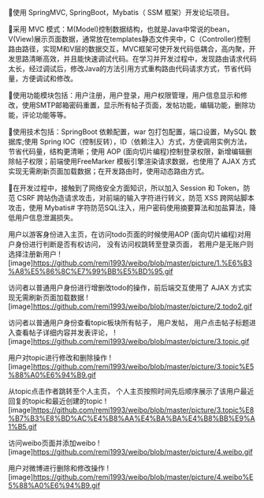 使用 SpringMVC, SpringBoot，Mybatis（ SSM 框架）开发论坛项目。

采用 MVC 模式：M(Model)控制数据结构，也就是Java中常说的bean，V(View)展示页面数据，通常放在templates静态文件夹中，C（Controller)控制路由路径，实现M和V层的数据交互，MVC框架可使开发代码低耦合，高内聚，开发思路清晰高效，并且能快速调试代码。在学习并开发过程中，发现路由请求代码太长，经过调试后，修改Java的方法引用方式重构路由代码请求方式，节省代码量，方便调试和修改。

使用功能模块包括：用户注册，用户登录，用户权限管理，用户信息显示和修改，使用SMTP邮箱密码重置，显示所有帖子页面，发帖功能，编辑功能，删除功能，评论功能等等。

使用技术包括：SpringBoot 依赖配置，war 包打包配置，端口设置，MySQL 数据库;使用 Spring IOC（控制反转），ID（依赖注入）方式，方便调用实例方法，节省代码量，结构更清晰；使用 AOP (面向切片编程)控制登录权限，新增编辑删除帖子权限；前端使用FreeMarker 模板引擎渲染请求数据，也使用了 AJAX 方式实现无需刷新页面加载数据；在开发路由时，使用动态路由方式。

在开发过程中，接触到了网络安全方面知识，所以加入 Session 和 Token，防范 CSRF 跨站伪造请求攻击，对前端的输入字符进行转义，防范 XSS 跨网站脚本攻击，使用 Mybatis# 字符防范SQL注入，用户密码使用摘要算法和加盐算法，降低用户信息泄漏损失。

用户以游客身份进入主页，在访问todo页面的时候使用AOP (面向切片编程)对用户身份进行判断是否有权访问，
没有访问权跳转至登录页面，
若用户是无账户则选择注册新用户
![image]https://github.com/remi1993/weibo/blob/master/picture/1.%E6%B3%A8%E5%86%8C%E7%99%BB%E5%BD%95.gif

访问者以普通用户身份进行增删改todo的操作，前后端交互使用了 AJAX 方式实现无需刷新页面加载数据
![image]https://github.com/remi1993/weibo/blob/master/picture/2.todo2.gif

访问者以普通用户身份查看topic板块所有帖子，
用户发帖，
用户点击帖子标题进入查看帖子详细内容并发表评论，
![image]https://github.com/remi1993/weibo/blob/master/picture/3.topic.gif

用户对topic进行修改和删除操作
![image]https://github.com/remi1993/weibo/blob/master/picture/3.topic%E5%88%A0%E6%94%B9.gif

从topic点击作者跳转至个人主页，
个人主页按照时间先后顺序展示了该用户最近回复的topic和最近创建的topic
![image]https://github.com/remi1993/weibo/blob/master/picture/3.topic%E8%B7%B3%E8%BD%AC%E4%B8%AA%E4%BA%BA%E4%B8%BB%E9%A1%B5.gif

访问weibo页面并添加weibo
![image]https://github.com/remi1993/weibo/blob/master/picture/4.weibo.gif

用户对微博进行删除和修改操作
![image]https://github.com/remi1993/weibo/blob/master/picture/4.weibo%E5%88%A0%E6%94%B9.gif
